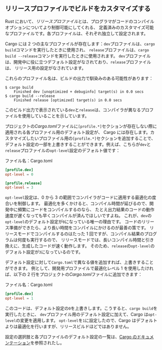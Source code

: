 <!--
## Customizing Builds with Release Profiles
-->

## リリースプロファイルでビルドをカスタマイズする

<!--
In Rust, *release profiles* are predefined and customizable profiles with
different configurations that allow a programmer to have more control over
various options for compiling code. Each profile is configured independently of
the others.
-->

Rust において、*リリースプロファイル*とは、プログラマがコードのコンパイルオプションについてより制御可能にしてくれる、
定義済みのカスタマイズ可能なプロファイルです。各プロファイルは、それぞれ独立して設定されます。

<!--
Cargo has two main profiles: the `dev` profile Cargo uses when you run `cargo
build` and the `release` profile Cargo uses when you run `cargo build
--release`. The `dev` profile is defined with good defaults for development,
and the `release` profile has good defaults for release builds.
-->

Cargo には 2 つの主なプロファイルが存在します：`dev`プロファイルは、`cargo build`コマンドを実行したときに使用され、
`release`プロファイルは、`cargo build --release`コマンドを実行したときに使用されます。
`dev`プロファイルは、開発中に役に立つデフォルト設定がなされており、`release`プロファイルは、
リリース用の設定がなされています。

<!--
These profile names might be familiar from the output of your builds:
-->

これらのプロファイル名は、ビルドの出力で馴染みのある可能性があります：

```text
$ cargo build
    Finished dev [unoptimized + debuginfo] target(s) in 0.0 secs
$ cargo build --release
    Finished release [optimized] target(s) in 0.0 secs
```

<!--
The `dev` and `release` shown in this build output indicate that the compiler
is using different profiles.
-->

このビルド出力で表示されている`dev`と`release`は、コンパイラが異なるプロファイルを使用していることを示しています。

<!--
Cargo has default settings for each of the profiles that apply when there
aren’t any `[profile.*]` sections in the project’s *Cargo.toml* file. By adding
`[profile.*]` sections for any profile you want to customize, you can override
any subset of the default settings. For example, here are the default values
for the `opt-level` setting for the `dev` and `release` profiles:
-->

プロジェクトの*Cargo.toml*ファイルに`[profile.*]`セクションが存在しない際に適用される各プロファイル用のデフォルト設定が、
Cargo には存在します。カスタマイズしたいプロファイル用の`[profile.*]`セクションを追加することで、
デフォルト設定の一部を上書きすることができます。例えば、こちらが`dev`と`release`プロファイルの`opt-level`設定のデフォルト値です：

<!--
<span class="filename">Filename: Cargo.toml</span>
-->

<span class="filename">ファイル名：Cargo.toml</span>

```toml
[profile.dev]
opt-level = 0

[profile.release]
opt-level = 3
```

<!--
4 行目最後、唯一の理由と言っているのは、the reason になっているから
-->

<!--
The `opt-level` setting controls the number of optimizations Rust will apply to
your code with a range of 0 to 3. Applying more optimizations extends
compiling time, so if you’re in development and compiling your code often,
you’ll want faster compiling even if the resulting code runs slower. That is
the reason the default `opt-level` for `dev` is `0`. When you’re ready to
release your code, it’s best to spend more time compiling. You’ll only compile
in release mode once, but you’ll run the compiled program many times, so
release mode trades longer compile time for code that runs faster. That is why
the default `opt-level` for the `release` profile is `3`.
-->

`opt-level`設定は、0 から 3 の範囲でコンパイラがコードに適用する最適化の度合いを制御します。
最適化を多くかけると、コンパイル時間が延びるので、開発中に頻繁にコードをコンパイルするのなら、
たとえ出力結果のコードの動作速度が遅くなっても早くコンパイルが済んでほしいですよね。
これが、`dev`の`opt-level`のデフォルト設定が`0`になっている唯一の理由です。
コードのリリース準備ができたら、より長い時間をコンパイルにかけるのが最善の策です。
リリースモードでコンパイルするのはたった 1 回ですが、コンパイル結果のプログラムは何度も実行するので、
リリースモードでは、長いコンパイル時間と引き換えに、生成したコードが速く動作します。
そのため、`release`の`opt-level`のデフォルト設定が`3`になっているのです。

<!--
You can override any default setting by adding a different value for it in
*Cargo.toml*. For example, if we want to use optimization level 1 in the
development profile, we can add these two lines to our project’s *Cargo.toml*
file:
-->

デフォルト設定に対して`Cargo.toml`で異なる値を追加すれば、上書きすることができます。
例として、開発用プロファイルで最適化レベル 1 を使用したければ、以下の 2 行をプロジェクトの*Cargo.toml*ファイルに追加できます：

<!--
<span class="filename">Filename: Cargo.toml</span>
-->

<span class="filename">ファイル名：Cargo.toml</span>

```toml
[profile.dev]
opt-level = 1
```

<!--
This code overrides the default setting of `0`. Now when we run `cargo build`,
Cargo will use the defaults for the `dev` profile plus our customization to
`opt-level`. Because we set `opt-level` to `1`, Cargo will apply more
optimizations than the default, but not as many as in a release build.
-->

このコードは、デフォルト設定の`0`を上書きします。こうすると、`cargo build`を実行したときに、
`dev`プロファイル用のデフォルト設定に加えて、Cargo は`opt-level`の変更を適用します。
`opt-level`を`1`に設定したので、Cargo はデフォルトよりは最適化を行いますが、リリースビルドほどではありません。

<!--
For the full list of configuration options and defaults for each profile, see
[Cargo’s documentation](https://doc.rust-lang.org/cargo/).
-->

設定の選択肢と各プロファイルのデフォルト設定の一覧は、[Cargo のドキュメンテーション](https://doc.rust-lang.org/cargo/)を参照されたし。
